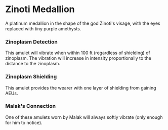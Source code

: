 # Zinoti Medallion

A platinum medallion in the shape of the god Zinoti's visage, with the eyes replaced with tiny purple amethysts.

### Zinoplasm Detection

This amulet will vibrate when within 100 ft (regardless of shielding) of zinoplasm.
The vibration will increase in intensity proportionally to the distance to the zinoplasm.

### Zinoplasm Shielding

This amulet provides the wearer with one layer of shielding from gaining AEUs.

### Malak's Connection

One of these amulets worn by Malak will always softly vibrate (only enough for him to notice).
